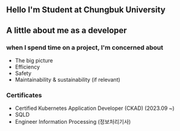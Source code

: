 ## Hello I'm Student at Chungbuk University 

## A little about me as a developer

### when I spend time on a project, I'm concerned about
- The big picture
- Efficiency
- Safety
- Maintainability & sustainability (if relevant)

### Certificates
- Certified Kubernetes Application Developer (CKAD) (2023.09 ~)
- SQLD
- Engineer Information Processing (정보처리기사)

<br/>
